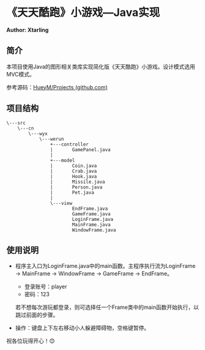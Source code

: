 # 《天天酷跑》小游戏—Java实现

**Author: Xtarling**

## 简介

本项目使用Java的图形相关类库实现简化版《天天酷跑》小游戏。设计模式选用MVC模式。

参考源码：[HueyM/Projects (github.com)](https://github.com/HueyM/Projects)

## 项目结构

```shell
\---src
    \---cn
        \---wyx
            \---werun
                +---controller
                |       GamePanel.java
                |
                +---model
                |       Coin.java
                |       Crab.java
                |       Hook.java
                |       Missile.java
                |       Person.java
                |       Pet.java
                |
                \---view
                        EndFrame.java
                        GameFrame.java
                        LoginFrame.java
                        MainFrame.java
                        WindowFrame.java
```

## 使用说明

- 程序主入口为LoginFrame.java中的main函数。主程序执行流为LoginFrame -> MainFrame -> WindowFrame -> GameFrame -> EndFrame。

  - 登录账号：player
  - 密码：123

  若不想每次游玩都登录，则可选择任一个Frame类中的main函数开始执行，以跳过前面的步骤。

- 操作：键盘上下左右移动小人躲避障碍物，空格键暂停。



祝各位玩得开心！😊

